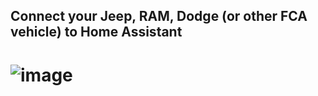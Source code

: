 ## Connect your Jeep, RAM, Dodge (or other FCA vehicle) to Home Assistant

# ![image](https://www.driveuconnect.com/content/dam/uconnect/global/header/Uconnect-small.png)


